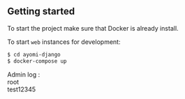 ## Getting started

To start the project make sure that Docker is already install.

To start `web` instances for development:

```bash
$ cd ayomi-django
$ docker-compose up
```
Admin log :  
root  
test12345
